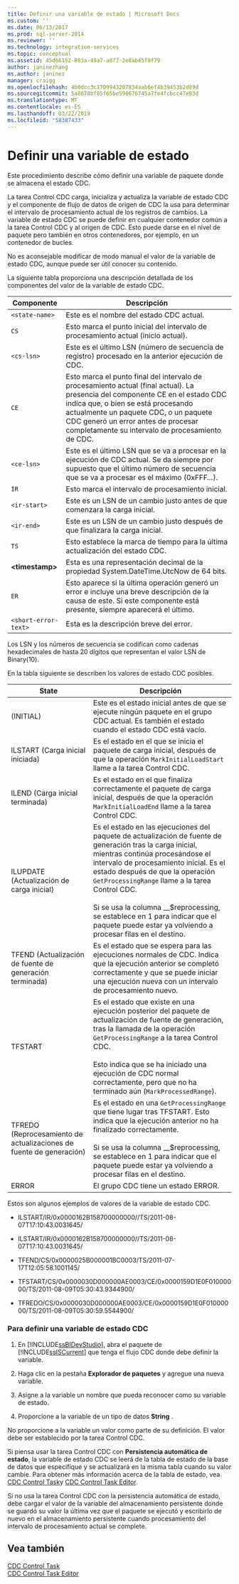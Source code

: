 ```yaml
---
title: Definir una variable de estado | Microsoft Docs
ms.custom: ''
ms.date: 06/13/2017
ms.prod: sql-server-2014
ms.reviewer: ''
ms.technology: integration-services
ms.topic: conceptual
ms.assetid: 45d66152-883a-49a7-a877-2e8ab45f8f79
author: janinezhang
ms.author: janinez
manager: craigg
ms.openlocfilehash: 4b0dcc3c1709943207834aab6ef4b39453b2d89d
ms.sourcegitcommit: 5a8678bf85f65be590676745a7fe4fcbcc47e83d
ms.translationtype: MT
ms.contentlocale: es-ES
ms.lasthandoff: 03/22/2019
ms.locfileid: "58387433"
---
```

# <a name="define-a-state-variable"></a>Definir una variable de estado
  Este procedimiento describe cómo definir una variable de paquete donde se almacena el estado CDC.  
  
 La tarea Control CDC carga, inicializa y actualiza la variable de estado CDC y el componente de flujo de datos de origen de CDC la usa para determinar el intervalo de procesamiento actual de los registros de cambios. La variable de estado CDC se puede definir en cualquier contenedor común a la tarea Control CDC y al origen de CDC. Esto puede darse en el nivel de paquete pero también en otros contenedores, por ejemplo, en un contenedor de bucles.  
  
 No es aconsejable modificar de modo manual el valor de la variable de estado CDC, aunque puede ser útil conocer su contenido.  
  
 La siguiente tabla proporciona una descripción detallada de los componentes del valor de la variable de estado CDC.  
  
|Componente|Descripción|  
|---------------|-----------------|  
|`<state-name>`|Este es el nombre del estado CDC actual.|  
|`CS`|Esto marca el punto inicial del intervalo de procesamiento actual (inicio actual).|  
|`<cs-lsn>`|Este es el último LSN (número de secuencia de registro) procesado en la anterior ejecución de CDC.|  
|`CE`|Esto marca el punto final del intervalo de procesamiento actual (final actual). La presencia del componente CE en el estado CDC indica que, o bien se está procesando actualmente un paquete CDC, o un paquete CDC generó un error antes de procesar completamente su intervalo de procesamiento de CDC.|  
|`<ce-lsn>`|Este es el último LSN que se va a procesar en la ejecución de CDC actual. Se da siempre por supuesto que el último número de secuencia que se va a procesar es el máximo (0xFFF…).|  
|`IR`|Esto marca el intervalo de procesamiento inicial.|  
|`<ir-start>`|Este es un LSN de un cambio justo antes de que comenzara la carga inicial.|  
|`<ir-end>`|Este es un LSN de un cambio justo después de que finalizara la carga inicial.|  
|`TS`|Esto establece la marca de tiempo para la última actualización del estado CDC.|  
|**\<timestamp>**|Esta es una representación decimal de la propiedad System.DateTime.UtcNow de 64 bits.|  
|`ER`|Esto aparece si la última operación generó un error e incluye una breve descripción de la causa de este. Si este componente está presente, siempre aparecerá el último.|  
|`<short-error-text>`|Esta es la descripción breve del error.|  
  
 Los LSN y los números de secuencia se codifican como cadenas hexadecimales de hasta 20 dígitos que representan el valor LSN de Binary(10).  
  
 En la tabla siguiente se describen los valores de estado CDC posibles.  
  
|State|Descripción|  
|-----------|-----------------|  
|(INITIAL)|Este es el estado inicial antes de que se ejecute ningún paquete en el grupo CDC actual. Es también el estado cuando el estado CDC está vacío.|  
|ILSTART (Carga inicial iniciada)|Es el estado en el que se inicia el paquete de carga inicial, después de que la operación `MarkInitialLoadStart` llame a la tarea Control CDC.|  
|ILEND (Carga inicial terminada)|Es el estado en el que finaliza correctamente el paquete de carga inicial, después de que la operación `MarkInitialLoadEnd` llame a la tarea Control CDC.|  
|ILUPDATE (Actualización de carga inicial)|Es el estado en las ejecuciones del paquete de actualización de fuente de generación tras la carga inicial, mientras continúa procesándose el intervalo de procesamiento inicial. Es el estado después de que la operación `GetProcessingRange` llame a la tarea Control CDC.<br /><br /> Si se usa la columna __$reprocessing, se establece en 1 para indicar que el paquete puede estar ya volviendo a procesar filas en el destino.|  
|TFEND (Actualización de fuente de generación terminada)|Es el estado que se espera para las ejecuciones normales de CDC. Indica que la ejecución anterior se completó correctamente y que se puede iniciar una ejecución nueva con un intervalo de procesamiento nuevo.|  
|TFSTART|Es el estado que existe en una ejecución posterior del paquete de actualización de fuente de generación, tras la llamada de la operación `GetProcessingRange` a la tarea Control CDC.<br /><br /> Esto indica que se ha iniciado una ejecución de CDC normal correctamente, pero que no ha terminado aún (`MarkProcessedRange`).|  
|TFREDO (Reprocesamiento de actualizaciones de fuente de generación)|Es el estado en una `GetProcessingRange` que tiene lugar tras TFSTART. Esto indica que la ejecución anterior no ha finalizado correctamente.<br /><br /> Si se usa la columna __$reprocessing, se establece en 1 para indicar que el paquete puede estar ya volviendo a procesar filas en el destino.|  
|ERROR|El grupo CDC tiene un estado ERROR.|  
  
 Estos son algunos ejemplos de valores de la variable de estado CDC.  
  
-   ILSTART/IR/0x0000162B158700000000//TS/2011-08-07T17:10:43.0031645/  
  
-   ILSTART/IR/0x0000162B158700000000//TS/2011-08-07T17:10:43.0031645/  
  
-   TFEND/CS/0x0000025B000001BC0003/TS/2011-07-17T12:05:58.1001145/  
  
-   TFSTART/CS/0x0000030D000000AE0003/CE/0x0000159D1E0F01000000/TS/2011-08-09T05:30:43.9344900/  
  
-   TFREDO/CS/0x0000030D000000AE0003/CE/0x0000159D1E0F01000000/TS/2011-08-09T05:30:59.5544900/  
  
### <a name="to-define-a-cdc-state-variable"></a>Para definir una variable de estado CDC  
  
1.  En [!INCLUDE[ssBIDevStudio](../../includes/ssbidevstudio-md.md)], abra el paquete de [!INCLUDE[ssISCurrent](../../includes/ssiscurrent-md.md)] que tenga el flujo CDC donde debe definir la variable.  
  
2.  Haga clic en la pestaña **Explorador de paquetes** y agregue una nueva variable.  
  
3.  Asigne a la variable un nombre que pueda reconocer como su variable de estado.  
  
4.  Proporcione a la variable de un tipo de datos **String** .  
  
 No proporcione a la variable un valor como parte de su definición. El valor debe ser establecido por la tarea Control CDC.  
  
 Si piensa usar la tarea Control CDC con **Persistencia automática de estado**, la variable de estado CDC se leerá de la tabla de estado de la base de datos que especifique y se actualizará en la misma tabla cuando su valor cambie. Para obtener más información acerca de la tabla de estado, vea [CDC Control Task](../control-flow/cdc-control-task.md)y [CDC Control Task Editor](../cdc-control-task-editor.md).  
  
 Si no usa la tarea Control CDC con la persistencia automática de estado, debe cargar el valor de la variable del almacenamiento persistente donde se guardó su valor la última vez que el paquete se ejecutó y escribirlo de nuevo en el almacenamiento persistente cuando procesamiento del intervalo de procesamiento actual se complete.  
  
## <a name="see-also"></a>Vea también  
 [CDC Control Task](../control-flow/cdc-control-task.md)   
 [CDC Control Task Editor](../cdc-control-task-editor.md)  
  
  
